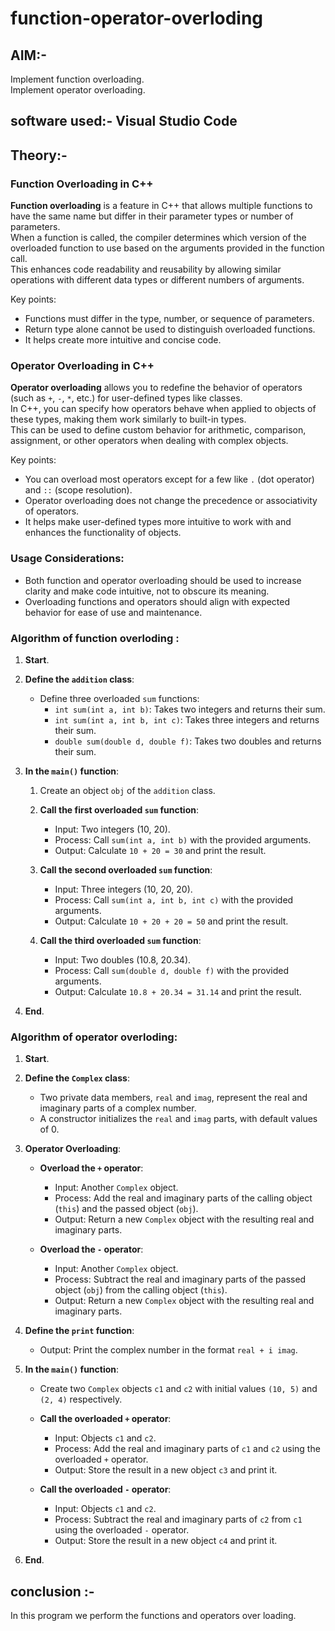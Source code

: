 # function-operator-overloding
## AIM:-  <br>
Implement function overloading. <br>
Implement operator overloading. <br>

## software used:- Visual Studio Code <br>

## Theory:- <br>
### Function Overloading in C++

**Function overloading** is a feature in C++ that allows multiple functions to have the same name but differ in their parameter types or number of parameters.<br> When a function is called, the compiler determines which version of the overloaded function to use based on the arguments provided in the function call.<br> This enhances code readability and reusability by allowing similar operations with different data types or different numbers of arguments.

Key points:
- Functions must differ in the type, number, or sequence of parameters.
- Return type alone cannot be used to distinguish overloaded functions.
- It helps create more intuitive and concise code.

### Operator Overloading in C++

**Operator overloading** allows you to redefine the behavior of operators (such as `+`, `-`, `*`, etc.) for user-defined types like classes.<br> In C++, you can specify how operators behave when applied to objects of these types, making them work similarly to built-in types. <br>This can be used to define custom behavior for arithmetic, comparison, assignment, or other operators when dealing with complex objects.

Key points:
- You can overload most operators except for a few like `.` (dot operator) and `::` (scope resolution).
- Operator overloading does not change the precedence or associativity of operators.
- It helps make user-defined types more intuitive to work with and enhances the functionality of objects. 

### Usage Considerations:
- Both function and operator overloading should be used to increase clarity and make code intuitive, not to obscure its meaning.
- Overloading functions and operators should align with expected behavior for ease of use and maintenance.

### Algorithm of function overloding :

1. **Start**.

2. **Define the `addition` class**:
   - Define three overloaded `sum` functions:
     - `int sum(int a, int b)`: Takes two integers and returns their sum.
     - `int sum(int a, int b, int c)`: Takes three integers and returns their sum.
     - `double sum(double d, double f)`: Takes two doubles and returns their sum.

3. **In the `main()` function**:
   1. Create an object `obj` of the `addition` class.
   
   2. **Call the first overloaded `sum` function**:
      - Input: Two integers (10, 20).
      - Process: Call `sum(int a, int b)` with the provided arguments.
      - Output: Calculate `10 + 20 = 30` and print the result.

   3. **Call the second overloaded `sum` function**:
      - Input: Three integers (10, 20, 20).
      - Process: Call `sum(int a, int b, int c)` with the provided arguments.
      - Output: Calculate `10 + 20 + 20 = 50` and print the result.

   4. **Call the third overloaded `sum` function**:
      - Input: Two doubles (10.8, 20.34).
      - Process: Call `sum(double d, double f)` with the provided arguments.
      - Output: Calculate `10.8 + 20.34 = 31.14` and print the result.

4. **End**.

### Algorithm of operator overloding:

1. **Start**.

2. **Define the `Complex` class**:
   - Two private data members, `real` and `imag`, represent the real and imaginary parts of a complex number.
   - A constructor initializes the `real` and `imag` parts, with default values of 0.

3. **Operator Overloading**:
   - **Overload the `+` operator**:
     - Input: Another `Complex` object.
     - Process: Add the real and imaginary parts of the calling object (`this`) and the passed object (`obj`).
     - Output: Return a new `Complex` object with the resulting real and imaginary parts.
   
   - **Overload the `-` operator**:
     - Input: Another `Complex` object.
     - Process: Subtract the real and imaginary parts of the passed object (`obj`) from the calling object (`this`).
     - Output: Return a new `Complex` object with the resulting real and imaginary parts.

4. **Define the `print` function**:
   - Output: Print the complex number in the format `real + i imag`.

5. **In the `main()` function**:
   - Create two `Complex` objects `c1` and `c2` with initial values `(10, 5)` and `(2, 4)` respectively.

   - **Call the overloaded `+` operator**:
     - Input: Objects `c1` and `c2`.
     - Process: Add the real and imaginary parts of `c1` and `c2` using the overloaded `+` operator.
     - Output: Store the result in a new object `c3` and print it.

   - **Call the overloaded `-` operator**:
     - Input: Objects `c1` and `c2`.
     - Process: Subtract the real and imaginary parts of `c2` from `c1` using the overloaded `-` operator.
     - Output: Store the result in a new object `c4` and print it.

6. **End**.

## conclusion :-
In this program we perform the functions and operators over loading.
